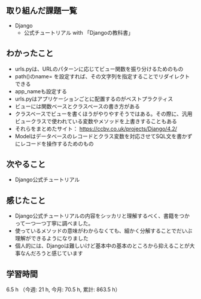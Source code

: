 ## 取り組んだ課題一覧
- Django
    - 公式チュートリアル with 「Djangoの教科書」

## わかったこと
- urls.pyは、URLのパターンに応じてビュー関数を振り分けるためのもの
- path()のname= を設定すれば、その文字列を指定することでリダイレクトできる
- app_nameも設定する    
- urls.pyはアプリケーションごとに配置するのがベストプラクティス
- ビューには関数ベースとクラスベースの書き方がある
- クラスベースでビューを書くほうがやりやすそうではある。その際に、汎用ビュークラスで使われている変数やメソッドを上書きすることもある
- それらをまとめたサイト： https://ccbv.co.uk/projects/Django/4.2/
- Modelはデータベースのレコードとクラス変数を対応させてSQL文を書かずにレコードを操作するためのもの

## 次やること
- Django公式チュートリアル    

## 感じたこと
- Django公式チュートリアルの内容をシッカリと理解するべく、書籍をつかって一つ一つ丁寧に調べました。
- 使っているメソッドの意味がわからなくても、細かく分解することでだいぶ理解ができるようになりました
- 個人的には、Djangoは難しいけど基本中の基本のところから抑えることが大事なんだろうと感じています
    
## 学習時間
6.5 h （今週: 21 h, 今月: 70.5 h, 累計: 863.5 h）